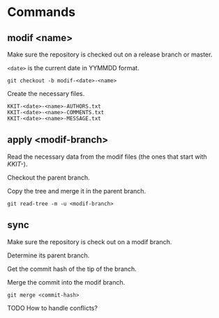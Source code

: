# Commands

## modif \<name>

Make sure the repository is checked out on a release branch or master.

`<date>` is the current date in YYMMDD format.

```
git checkout -b modif-<date>-<name>
```

Create the necessary files.

```
KKIT-<date>-<name>-AUTHORS.txt
KKIT-<date>-<name>-COMMENTS.txt
KKIT-<date>-<name>-MESSAGE.txt
```

## apply \<modif-branch>

Read the necessary data from the modif files (the ones that start with *KKIT-*).

Checkout the parent branch.

Copy the tree and merge it in the parent branch.

```
git read-tree -m -u <modif-branch>
```

## sync

Make sure the repository is check out on a modif branch.

Determine its parent branch.

Get the commit hash of the tip of the branch.

Merge the commit into the modif branch.

```
git merge <commit-hash>
```

TODO How to handle conflicts?
